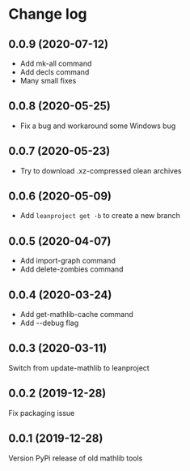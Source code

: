 # Change log

## 0.0.9 (2020-07-12)

* Add mk-all command
* Add decls command
* Many small fixes

## 0.0.8 (2020-05-25)

* Fix a bug and workaround some Windows bug

## 0.0.7 (2020-05-23)

* Try to download .xz-compressed olean archives

## 0.0.6 (2020-05-09)

* Add `leanproject get -b` to create a new branch

## 0.0.5 (2020-04-07)

* Add import-graph command
* Add delete-zombies command

## 0.0.4 (2020-03-24)

* Add get-mathlib-cache command
* Add --debug flag

## 0.0.3 (2020-03-11)

Switch from update-mathlib to leanproject

## 0.0.2 (2019-12-28)

Fix packaging issue

## 0.0.1 (2019-12-28)

Version PyPi release of old mathlib tools
